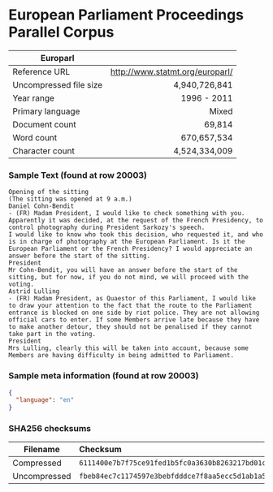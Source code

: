 
# European Parliament Proceedings Parallel Corpus

| Europarl  |  |
| ---             | ---:   |
| Reference URL   | http://www.statmt.org/europarl/ |
| Uncompressed file size | 4,940,726,841 |
| Year range | 1996 - 2011 |
| Primary language | Mixed |
| Document count  | 69,814 |
| Word count      | 670,657,534 |
| Character count | 4,524,334,009 |

### Sample Text (found at row 20003)

```text
Opening of the sitting
(The sitting was opened at 9 a.m.)
Daniel Cohn-Bendit
- (FR) Madam President, I would like to check something with you. Apparently it was decided, at the request of the French Presidency, to control photography during President Sarkozy's speech.
I would like to know who took this decision, who requested it, and who is in charge of photography at the European Parliament. Is it the European Parliament or the French Presidency? I would appreciate an answer before the start of the sitting.
President
Mr Cohn-Bendit, you will have an answer before the start of the sitting, but for now, if you do not mind, we will proceed with the voting.
Astrid Lulling
- (FR) Madam President, as Quaestor of this Parliament, I would like to draw your attention to the fact that the route to the Parliament entrance is blocked on one side by riot police. They are not allowing official cars to enter. If some Members arrive late because they have to make another detour, they should not be penalised if they cannot take part in the voting.
President
Mrs Lulling, clearly this will be taken into account, because some Members are having difficulty in being admitted to Parliament.
```

### Sample meta information (found at row 20003)

```json
{
  "language": "en"
}
```

### SHA256 checksums

| Filename             | Checksum |
| ---             | :---   |
| Compressed | `6111400e7b7f75ce91fed1b5fc0a3630b8263217bd01ce75f7d8701f26ac0e98` |
| Uncompressed | `fbeb84ec7c1174597e3bebfdddce7f8aa5ecc5d1ab1a57fafd020368e9b6c6e4` |
